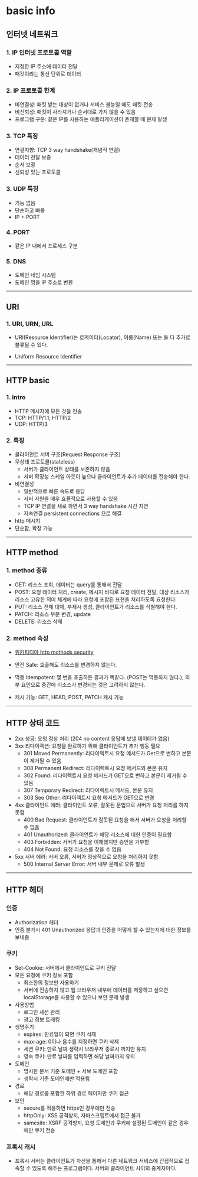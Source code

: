 # basic info

## 인터넷 네트워크

### 1. IP 인터넷 프로토콜 역할

- 지정한 IP 주소에 데이터 전달
- 패킷이라는 통신 단위로 데이터

### 2. IP 프로토콜 한계

- 비연결성: 패킷 받는 대상이 없거나 서비스 불능일 때도 패킷 전송
- 비신뢰성: 패킷이 사라지거나 순서대로 가지 않을 수 있음
- 프로그램 구분: 같은 IP를 사용하는 애플리케이션이 존재할 때 문제 발생

### 3. TCP 특징

- 연결지향: TCP 3 way handshake(개념적 연결)
- 데이터 전달 보증
- 순서 보장
- 신뢰성 있는 프로토콜

### 3. UDP 특징

- 기능 없음
- 단순하고 빠름
- IP + PORT

### 4. PORT

- 같은 IP 내에서 프로세스 구분

### 5. DNS

- 도메인 네임 시스템
- 도메인 명을 IP 주소로 변환

---

## URI

### 1. URI, URN, URL

- URI(Resource Identifier)는 로케이터(Locator), 이름(Name) 또는 둘 다 추가로 불류될 수 있다.

- Uniform Resource Identifier

---

## HTTP basic

### 1. intro

- HTTP 메시지에 모든 것을 전송
- TCP: HTTP/1.1, HTTP/2
- UDP: HTTP/3

### 2. 특징

- 클라이언트 서버 구조(Request Response 구조)
- 무상태 프로토콜(stateless)
  - 서버가 클라이언트 상태를 보존하지 않음
  - 서버 확장성 스케일 아웃이 높으나 클라이언트가 추가 데이터를 전송해야 한다.
- 비연결성
  - 일반적으로 빠른 속도로 응답
  - 서버 자원을 매우 효율적으로 사용할 수 있음
  - TCP IP 연결을 새로 하면서 3 way handshake 시간 지연
  - 지속연결 persistent connections 으로 해결
- http 메시지
- 단순함, 확장 가능

---

## HTTP method

### 1. method 종류

- GET: 리소스 조회, 데이터는 query를 통해서 전달
- POST: 요청 데이터 처리, create, 메시지 바디로 요청 데이터 전달, 대상 리소스가 리소스 고유한 의미 체계에 따라 요청에 포함된 표현을 처리하도록 요청한다.
- PUT: 리소스 전체 대체, 부재시 생성, 클라이언트가 리소스를 식별해야 한다.
- PATCH: 리소스 부분 변경, update
- DELETE: 리소스 삭제

### 2. method 속성

- [위키피디아 http mothods security](https://en.wikipedia.org/wiki/Hypertext_Transfer_Protocol#Security)

- 안전 Safe: 호출해도 리소스를 변경하지 않는다.
- 멱등 Idempotent: 몇 번을 호출하든 결과가 똑같다. (POST는 멱등하지 않다.), 외부 요인으로 중간에 리소스가 변경되는 것은 고려하지 않는다.
- 캐시 가능: GET, HEAD, POST, PATCH 캐시 가능

---

## HTTP 상태 코드

- 2xx 성공: 요청 정상 처리 (204 no content 응답에 보낼 데이터가 없음)
- 3xx 리다이렉션: 요청을 완료하기 위해 클라이언트가 추가 행동 필요
  - 301 Moved Permanently: 리다이렉트시 요청 메서드가 Get으로 변하고 본문이 제거될 수 있음
  - 308 Permanent Redirect: 리다이렉트시 요청 메서드와 본문 유지
  - 302 Found: 리다이렉트시 요청 메서드가 GET으로 변하고 본문이 제거될 수 있음
  - 307 Temporary Redirect: 리다이렉트시 메서드, 본문 유지
  - 303 See Other: 리다이렉트시 요청 메서드가 GET으로 변경
- 4xx 클라이언트 에러: 클라이언트 오류, 잘못된 문법으로 서버가 요청 처리를 하지 못함
  - 400 Bad Request: 클라이언트가 잘못된 요청을 해서 서버가 요청을 처리할 수 없음
  - 401 Unauthorized: 클라이언트가 해당 리소스에 대한 인증이 필요함
  - 403 Forbidden: 서버가 요청을 이해했지만 승인을 거부함
  - 404 Not Found: 요청 리소스를 찾을 수 없음
- 5xx 서버 에러: 서버 오류, 서버가 정상적으로 요청을 처리하지 못함
  - 500 Internal Server Error: 서버 내부 문제로 오류 발생

---

## HTTP 헤더

### 인증

- Authorization 헤더
- 인증 불가시 401 Unauthorized 응답과 인증을 어떻게 할 수 있는지에 대한 정보를 보내줌

### 쿠키

- Set-Cookie: 서버에서 클라이언트로 쿠키 전달
- 모든 요청에 쿠키 정보 포함
  - 최소한의 정보만 사용하기
  - 서버에 전송하지 않고 웹 브라우저 내부에 데이터를 저장하고 싶으면 localStorage를 사용할 수 있으나 보안 문제 발생
- 사용방법
  - 로그인 세션 관리
  - 광고 정보 트래킹
- 생명주기
  - expires: 만료일이 되면 쿠키 삭제
  - max-age: 0이나 음수를 지정하면 쿠키 삭제
  - 세션 쿠키: 만료 날짜 생략시 브라우저 종료시 까지만 유지
  - 영속 쿠키: 만료 날짜를 입력하면 해당 날짜까지 유지
- 도메인
  - 명시한 문서 기준 도메인 + 서브 도메인 포함
  - 생략시 기준 도메인에만 적용됨
- 경로
  - 해당 경로를 포함한 하위 경로 페이지만 쿠키 접근
- 보안
  - secure를 적용하면 https인 경우에만 전송
  - httpOnly: XSS 공격방지, 자바스크립트에서 접근 불가
  - samesite: XSRF 공격방지, 요청 도메인과 쿠키에 설정된 도메인이 같은 경우에만 쿠키 전송

### 프록시 캐시

- 프록시 서버는 클라이언트가 자신을 통해서 다른 네트워크 서비스에 간접적으로 접속할 수 있도록 해주는 프로그램이다. 서버와 클라이언트 사이의 중계자이다.
